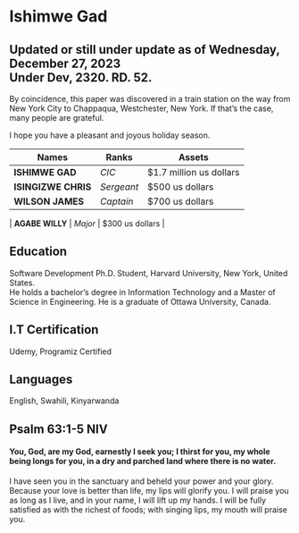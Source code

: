 # Ishimwe Gad<br>
<style>
 <img src="width: 30px; height: 30px">
 ![Estetik](https://github.com/gadishiimwe/home/assets/135014965/a3e614ae-255e-4a4a-b90a-59e4c57acf8b)
            </img>
            </style>
## Updated or still under update as of Wednesday, December 27, 2023<br>Under Dev, 2320. RD. 52.

 By coincidence, this paper was discovered in a train station on the way from New York City to Chappaqua, Westchester, New York. If that’s the case, many people are grateful.

 I hope you have a pleasant and joyous holiday season.

| Names  | Ranks | Assets |
| ------------- | ------------- | ------------- |
| **ISHIMWE GAD**  | *CIC*  | $1.7 million us dollars |
| **ISINGIZWE CHRIS**  | *Sergeant* | $500 us dollars |
| **WILSON JAMES**  | *Captain* | $700 us dollars |

| **AGABE WILLY**  | *Major* | $300 us dollars |

## Education
Software Development Ph.D. Student, Harvard University, New York, United States.<br>
He holds a bachelor’s degree in Information Technology and a Master of Science in Engineering. He is a graduate of Ottawa University, Canada.

## I.T Certification
Udemy, Programiz Certified

## Languages
English, Swahili, Kinyarwanda

## Psalm 63:1-5 NIV

#### You, God, are my God, earnestly I seek you; I thirst for you, my whole being longs for you, in a dry and parched land where there is no water.
I have seen you in the sanctuary and beheld your power and your glory. Because your love is better than life, my lips will glorify you.
I will praise you as long as I live, and in your name, I will lift up my hands. I will be fully satisfied as with the richest of foods; with singing lips, my mouth will praise you.

